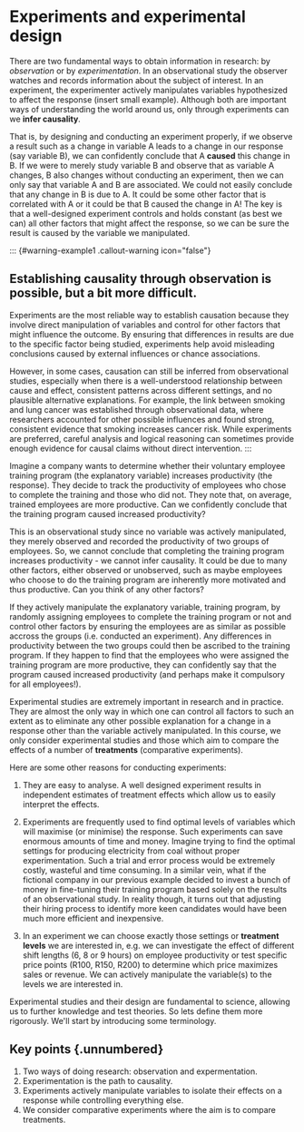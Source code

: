 # Experiments and experimental design

There are two fundamental ways to obtain information in research: by *observation* or by *experimentation*. In an observational study the observer watches and records information about the subject of interest. In an experiment, the experimenter actively manipulates variables hypothesized to affect the response (insert small example). Although both are important ways of understanding the world around us, only through experiments can we **infer causality**.

That is, by designing and conducting an experiment properly, if we observe a result such as a change in variable A leads to a change in our response (say variable B), we can confidently conclude that A **caused** this change in B. If we were to merely study variable B and observe that as variable A changes, B also changes without conducting an experiment, then we can only say that variable A and B are associated. We could not easily conclude that any change in B is due to A. It could be some other factor that is correlated with A or it could be that B caused the change in A! The key is that a well-designed experiment controls and holds constant (as best we can) all other factors that might affect the response, so we can be sure the result is caused by the variable we manipulated.

::: {#warning-example1 .callout-warning icon="false"}

## Establishing causality through observation is possible, but a bit more difficult. 

Experiments are the most reliable way to establish causation because they involve direct manipulation of variables and control for other factors that might influence the outcome. By ensuring that differences in results are due to the specific factor being studied, experiments help avoid misleading conclusions caused by external influences or chance associations.

However, in some cases, causation can still be inferred from observational studies, especially when there is a well-understood relationship between cause and effect, consistent patterns across different settings, and no plausible alternative explanations. For example, the link between smoking and lung cancer was established through observational data, where researchers accounted for other possible influences and found strong, consistent evidence that smoking increases cancer risk. While experiments are preferred, careful analysis and logical reasoning can sometimes provide enough evidence for causal claims without direct intervention.
:::



Imagine a company wants to determine whether their voluntary employee training program (the explanatory variable) increases productivity (the response). They decide to track the productivity of employees who chose to complete the training and those who did not. They note that, on average, trained employees are more productive. Can we confidently conclude that the training program caused increased productivity?

This is an observational study since no variable was actively manipulated, they merely observed and recorded the productivity of two groups of employees. So, we cannot conclude that completing the training program increases productivity - we cannot infer causality. It could be due to many other factors, either observed or unobserved, such as maybe employees who choose to do the training program are inherently more motivated and thus productive. Can you think of any other factors?

If they actively manipulate the explanatory variable, training program, by randomly assigning employees to complete the training program or not and control other factors by ensuring the employees are as similar as possible accross the groups (i.e. conducted an experiment). Any differences in productivity between the two groups could then be ascribed to the training program. If they happen to find that the employees who were assigned the training program are more productive, they can confidently say that the program caused increased productivity (and perhaps make it compulsory for all employees!).

Experimental studies are extremely important in research and in practice. They are almost the only way in which one can control all factors to such an extent as to eliminate any other possible explanation for a change in a response other than the variable actively manipulated. In this course, we only consider experimental studies and those which aim to compare the effects of a number of **treatments** (comparative experiments).

Here are some other reasons for conducting experiments:

1.  They are easy to analyse. A well designed experiment results in independent estimates of treatment effects which allow us to easily interpret the effects. 

2.  Experiments are frequently used to find optimal levels of variables which will maximise (or minimise) the response. Such experiments can save enormous amounts of time and money. Imagine trying to find the optimal settings for producing electricity from coal without proper experimentation. Such a trial and error process would be extremely costly, wasteful and time consuming. In a similar vein, what if the fictional company in our previous example decided to invest a bunch of money in fine-tuning their training program based solely on the results of an observational study. In reality though, it turns out that adjusting their hiring process to identify more keen candidates would have been much more efficient and inexpensive.

3.  In an experiment we can choose exactly those settings or **treatment levels** we are interested in, e.g. we can investigate the effect of different shift lengths (6, 8 or 9 hours) on employee productivity or test specific price points (R100, R150, R200) to determine which price maximizes sales or revenue. We can actively manipulate the variable(s) to the levels we are interested in.

Experimental studies and their design are fundamental to science, allowing us to further knowledge and test theories. So lets define them more rigorously. We'll start by introducing some terminology.

## Key points {.unnumbered}

1. Two ways of doing research: observation and expermentation. 
2. Experimentation is the path to causality.
3. Experiments actively manipulate variables to isolate their effects on a response while controlling everything else. 
4. We consider comparative experiments where the aim is to compare treatments. 
